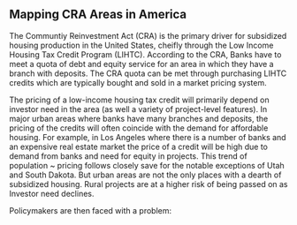 ## Mapping CRA Areas in America
The Communtiy Reinvestment Act (CRA) is the primary driver for subsidized housing production in the United States, cheifly through the Low Income Housing Tax Credit Program (LIHTC). According to the CRA, Banks have to meet a quota of debt and equity service for an area in which they have a branch with deposits. The CRA quota can be met through purchasing LIHTC credits which are typically bought and sold in a market pricing system.

The pricing of a low-income housing tax credit will primarily depend on investor need in the area (as well a variety of project-level features). In major urban areas where banks have many branches and deposits, the pricing of the credits will often coincide with the demand for affordable housing. For example, in Los Angeles where there is a number of banks and an expensive real estate market the price of a credit will be high due to demand from banks and need for equity in projects. This trend of population ~ pricing follows closely save for the notable exceptions of Utah and South Dakota. But urban areas are not the only places with a dearth of subsidized housing. Rural projects are at a higher risk of being passed on as Investor need declines. 

Policymakers are then faced with a problem:
